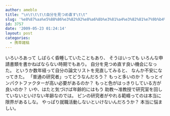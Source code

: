 ```yaml
---
author: ameblo
title: "\n\t\t\t\t自分を見つめ直す\t\t"
slug: '%e8%87%aa%e5%88%86%e3%82%92%e8%a6%8b%e3%81%a4%e3%82%81%e7%9b%b4%e3%81%99'
id: 3757
date: '2009-05-23 01:24:14'
layout: post
categories:
  - 携帯雑稿
---
```


いろいろあって しばらく昏睡していたこともあり、 そうはいっても いろんな申請書類を書かねばならない時期でもあり。 自分を見つめ直す良い機会になった。 というか数年経って自分の論文リストを見直してみると、 なんか不安になってきた。 「普通の研究者」ってどうなんだろう？ もっと多いのか？ もっとインパクトファクターが高い必要があるのか？ もっと色がはっきりしている方が良いのか？ いや、はたと気づけば年齢的にはもう 助教～准教授で研究室を回していないといけない年齢なのでは。 ピンの研究者がやれる範疇ってのは本当に限界があるしな。 やっぱり就職活動しないといけないんだろうか？ 本当に悩ましい。